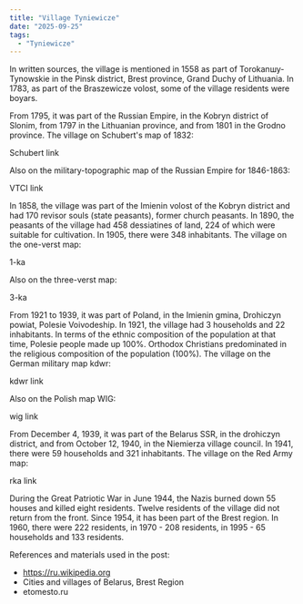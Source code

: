 ```yaml
---
title: "Village Tyniewicze"
date: "2025-09-25"
tags: 
  - "Tyniewicze"
---
```


In written sources, the village is mentioned in 1558 as part of Torokanшу-Tynowskie in the Pinsk district, Brest province, Grand Duchy of Lithuania. In 1783, as part of the Braszewicze volost, some of the village residents were boyars.

From 1795, it was part of the Russian Empire, in the Kobryn district of Slonim, from 1797 in the Lithuanian province, and from 1801 in the Grodno province. The village on Schubert's map of 1832:

Schubert link

Also on the military-topographic map of the Russian Empire for 1846-1863:

VTCI link

In 1858, the village was part of the Imienin volost of the Kobryn district and had 170 revisor souls (state peasants), former church peasants. In 1890, the peasants of the village had 458 dessiatines of land, 224 of which were suitable for cultivation. In 1905, there were 348 inhabitants. The village on the one-verst map:

1-ka

Also on the three-verst map:

3-ka

From 1921 to 1939, it was part of Poland, in the Imienin gmina, Drohiczyn powiat, Polesie Voivodeship. In 1921, the village had 3 households and 22 inhabitants. In terms of the ethnic composition of the population at that time, Polesie people made up 100%. Orthodox Christians predominated in the religious composition of the population (100%). The village on the German military map kdwr:

kdwr link

Also on the Polish map WIG:

wig link

From December 4, 1939, it was part of the Belarus SSR, in the drohiczyn district, and from October 12, 1940, in the Niemierza village council. In 1941, there were 59 households and 321 inhabitants. The village on the Red Army map:

rka link

During the Great Patriotic War in June 1944, the Nazis burned down 55 houses and killed eight residents. Twelve residents of the village did not return from the front. Since 1954, it has been part of the Brest region. In 1960, there were 222 residents, in 1970 - 208 residents, in 1995 - 65 households and 133 residents.

References and materials used in the post:
- https://ru.wikipedia.org
- Cities and villages of Belarus, Brest Region
- etomesto.ru

